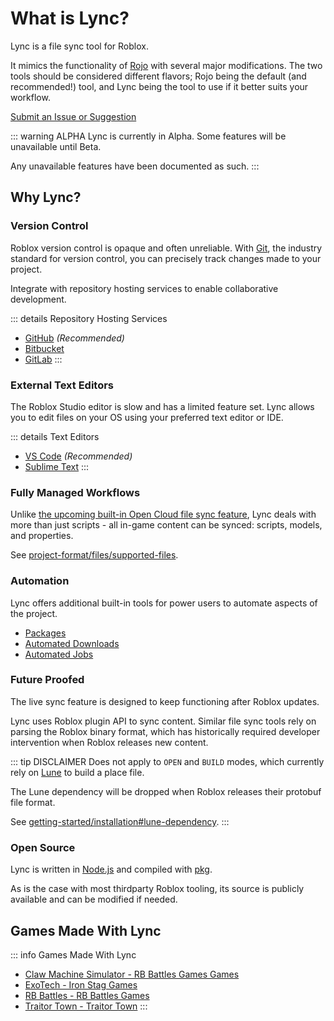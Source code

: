 # What is Lync?

Lync is a file sync tool for Roblox.

It mimics the functionality of [Rojo](https://rojo.space/) with several major modifications. The two tools should be considered different flavors; Rojo being the default (and recommended!) tool, and Lync being the tool to use if it better suits your workflow.

[Submit an Issue or Suggestion](https://github.com/Iron-Stag-Games/Lync/issues)

::: warning ALPHA
Lync is currently in Alpha. Some features will be unavailable until Beta.

Any unavailable features have been documented as such.
:::

## Why Lync?

### Version Control

Roblox version control is opaque and often unreliable. With [Git](https://git-scm.com/), the industry standard for version control, you can precisely track changes made to your project.

Integrate with repository hosting services to enable collaborative development.

::: details Repository Hosting Services
- [GitHub](https://github.com/) *(Recommended)*
- [Bitbucket](https://bitbucket.org/)
- [GitLab](https://about.gitlab.com/)
:::

### External Text Editors

The Roblox Studio editor is slow and has a limited feature set. Lync allows you to edit files on your OS using your preferred text editor or IDE.

::: details Text Editors
- [VS Code](https://code.visualstudio.com/) *(Recommended)*
- [Sublime Text](https://www.sublimetext.com/)
:::

### Fully Managed Workflows

Unlike [the upcoming built-in Open Cloud file sync feature](https://devforum.roblox.com/t/what-we-announced-at-rdc-2023/2585405), Lync deals with more than just scripts - all in-game content can be synced: scripts, models, and properties.

See [project-format/files/supported-files](/lync/project-format/files/supported-files).

### Automation

Lync offers additional built-in tools for power users to automate aspects of the project.

- [Packages](/lync/project-format/project/packages)
- [Automated Downloads](/lync/project-format/project/automated-downloads)
- [Automated Jobs](/lync/project-format/project/automated-jobs)

### Future Proofed

The live sync feature is designed to keep functioning after Roblox updates.

Lync uses Roblox plugin API to sync content. Similar file sync tools rely on parsing the Roblox binary format, which has historically required developer intervention when Roblox releases new content.

::: tip DISCLAIMER
Does not apply to `OPEN` and `BUILD` modes, which currently rely on [Lune](https://lune-org.github.io/docs) to build a place file.

The Lune dependency will be dropped when Roblox releases their protobuf file format.

See [getting-started/installation#lune-dependency](/lync/getting-started/installation#lune-dependency).
:::

### Open Source

Lync is written in [Node.js](https://nodejs.org/) and compiled with [pkg](https://github.com/vercel/pkg).

As is the case with most thirdparty Roblox tooling, its source is publicly available and can be modified if needed.

## Games Made With Lync

::: info Games Made With Lync
- [Claw Machine Simulator - RB Battles Games Games](https://www.roblox.com/games/6891812658)
- [ExoTech - Iron Stag Games](https://www.roblox.com/games/7634484468)
- [RB Battles - RB Battles Games](https://www.roblox.com/games/5036207802)
- [Traitor Town - Traitor Town](https://www.roblox.com/games/255236425)
:::
